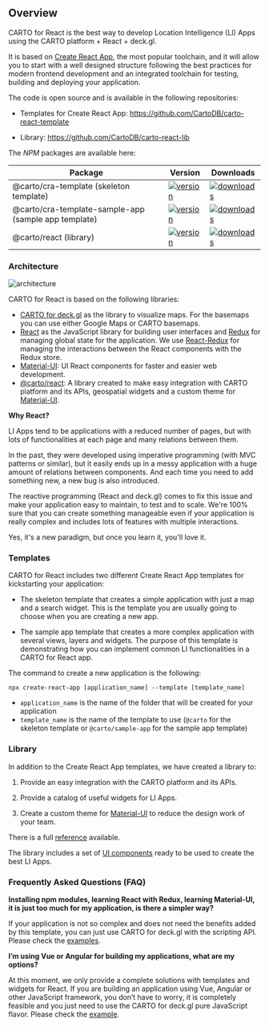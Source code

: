 ## Overview

CARTO for React is the best way to develop Location Intelligence (LI) Apps using the CARTO platform + React + deck.gl.


<asciinema-player src="/cast/react-basic-usage.cast" autoplay loop></asciinema-player>


It is based on [Create React App](https://github.com/facebook/create-react-app), the most popular toolchain, and it will allow you to start with a well designed structure following the best practices for modern frontend development and an integrated toolchain for testing, building and deploying your application.

The code is open source and is available in the following repositories:

* Templates for Create React App: https://github.com/CartoDB/carto-react-template

* Library: https://github.com/CartoDB/carto-react-lib

The *NPM* packages are available here:

| Package | Version | Downloads |
| ------- | ------- | --------- |
| @carto/cra-template (skeleton template) | <a href="https://npmjs.org/package/@carto/cra-template">  <img src="https://img.shields.io/npm/v/@carto/cra-template.svg?style=flat-square" alt="version" /> </a> | <a href="https://npmjs.org/package/@carto/cra-template"> <img src="https://img.shields.io/npm/dt/@carto/cra-template.svg?style=flat-square" alt="downloads" /></a> |
| @carto/cra-template-sample-app (sample app template) | <a href="https://npmjs.org/package/@carto/cra-template-sample-app">  <img src="https://img.shields.io/npm/v/@carto/cra-template-sample-app.svg?style=flat-square" alt="version" /></a> | <a href="https://npmjs.org/package/@carto/cra-template-sample-app">  <img src="https://img.shields.io/npm/dt/@carto/cra-template-sample-app.svg?style=flat-square" alt="downloads" /></a> |
| @carto/react (library) | <a href="https://npmjs.org/package/@carto/react">  <img src="https://img.shields.io/npm/v/@carto/react.svg?style=flat-square" alt="version" /></a> | <a href="https://npmjs.org/package/@carto/react">  <img src="https://img.shields.io/npm/dt/@carto/react.svg?style=flat-square" alt="downloads" /></a> |

### Architecture

![architecture](/img/react/architecture.png 'Architecture')

CARTO for React is based on the following libraries:

- [CARTO for deck.gl](https://carto.com/developers/deck-gl) as the library to visualize maps. For the basemaps you can use either Google Maps or CARTO basemaps.
- [React](https://reactjs.org/) as the JavaScript library for building user interfaces and [Redux](https://redux.js.org/) for managing global state for the application. We use [React-Redux](https://react-redux.js.org/) for managing the interactions between the React components with the Redux store.
- [Material-UI](https://material-ui.com/): UI React components for faster and easier web development.
- [@carto/react](https://www.npmjs.com/package/@carto/react): A library created to make easy integration with CARTO platform and its APIs, geospatial widgets and a custom theme for [Material-UI](https://material-ui.com/).

**Why React?**

LI Apps tend to be applications with a reduced number of pages, but with lots of functionalities at each page and many relations between them.

In the past, they were developed using imperative programming (with MVC patterns or similar), but it easily ends up in a messy application with a huge amount of relations between components. And each time you need to add something new, a new bug is also introduced.

The reactive programming (React and deck.gl) comes to fix this issue and make your application easy to maintain, to test and to scale. We're 100% sure that you can create something manageable even if your application is really complex and includes lots of features with multiple interactions.

Yes, it's a new paradigm, but once you learn it, you'll love it.

### Templates

CARTO for React includes two different Create React App templates for kickstarting your application:

- The skeleton template that creates a simple application with just a map and a search widget. This is the template you are usually going to choose when you are creating a new app.

- The sample app template that creates a more complex application with several views, layers and widgets. The purpose of this template is demonstrating how you can implement common LI functionalities in a CARTO for React app.

The command to create a new application is the following:

```shell
npx create-react-app [application_name] --template [template_name]
```

- `application_name` is the name of the folder that will be created for your application
- `template_name` is the name of the template to use (`@carto` for the skeleton template or `@carto/sample-app` for the sample app template)

### Library

In addition to the Create React App templates, we have created a library to:

1. Provide an easy integration with the CARTO platform and its APIs.

2. Provide a catalog of useful widgets for LI Apps.

3. Create a custom theme for [Material-UI](https://material-ui.com/) to reduce the design work of your team.

There is a full [reference](../library-reference/api) available.

The library includes a set of [UI components](https://storybook-react.carto.com) ready to be used to create the best LI Apps.

### Frequently Asked Questions (FAQ)

**Installing npm modules, learning React with Redux, learning Material-UI, it is just too much for my application, is there a simpler way?**

If your application is not so complex and does not need the benefits added by this template, you can just use CARTO for deck.gl with the scripting API. Please check the [examples](https://docs.carto.com/deck-gl/examples/hello-world).

**I’m using Vue or Angular for building my applications, what are my options?**

At this moment, we only provide a complete solutions with templates and widgets for React. If you are building an application using Vue, Angular or other JavaScript framework, you don’t have to worry, it is completely feasible and you just need to use the CARTO for deck.gl pure JavaScript flavor. Please check the [example](https://github.com/CartoDB/viz-doc/tree/master/deck.gl/examples/pure-js).
